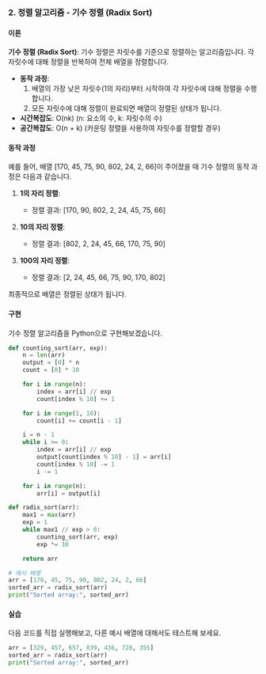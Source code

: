 ### 2. 정렬 알고리즘 - 기수 정렬 (Radix Sort)

#### 이론
**기수 정렬 (Radix Sort)**: 기수 정렬은 자릿수를 기준으로 정렬하는 알고리즘입니다. 각 자릿수에 대해 정렬을 반복하여 전체 배열을 정렬합니다.
- **동작 과정**:
  1. 배열의 가장 낮은 자릿수(1의 자리)부터 시작하여 각 자릿수에 대해 정렬을 수행합니다.
  2. 모든 자릿수에 대해 정렬이 완료되면 배열이 정렬된 상태가 됩니다.
- **시간복잡도**: O(nk) (n: 요소의 수, k: 자릿수의 수)
- **공간복잡도**: O(n + k) (카운팅 정렬을 사용하여 자릿수를 정렬할 경우)

#### 동작 과정
예를 들어, 배열 [170, 45, 75, 90, 802, 24, 2, 66]이 주어졌을 때 기수 정렬의 동작 과정은 다음과 같습니다.

1. **1의 자리 정렬**:
   - 정렬 결과: [170, 90, 802, 2, 24, 45, 75, 66]

2. **10의 자리 정렬**:
   - 정렬 결과: [802, 2, 24, 45, 66, 170, 75, 90]

3. **100의 자리 정렬**:
   - 정렬 결과: [2, 24, 45, 66, 75, 90, 170, 802]

최종적으로 배열은 정렬된 상태가 됩니다.

#### 구현
기수 정렬 알고리즘을 Python으로 구현해보겠습니다.

```python
def counting_sort(arr, exp):
    n = len(arr)
    output = [0] * n
    count = [0] * 10

    for i in range(n):
        index = arr[i] // exp
        count[index % 10] += 1

    for i in range(1, 10):
        count[i] += count[i - 1]

    i = n - 1
    while i >= 0:
        index = arr[i] // exp
        output[count[index % 10] - 1] = arr[i]
        count[index % 10] -= 1
        i -= 1

    for i in range(n):
        arr[i] = output[i]

def radix_sort(arr):
    max1 = max(arr)
    exp = 1
    while max1 // exp > 0:
        counting_sort(arr, exp)
        exp *= 10

    return arr

# 예시 배열
arr = [170, 45, 75, 90, 802, 24, 2, 66]
sorted_arr = radix_sort(arr)
print("Sorted array:", sorted_arr)
```

#### 실습
다음 코드를 직접 실행해보고, 다른 예시 배열에 대해서도 테스트해 보세요.

```python
arr = [329, 457, 657, 839, 436, 720, 355]
sorted_arr = radix_sort(arr)
print("Sorted array:", sorted_arr)
```
